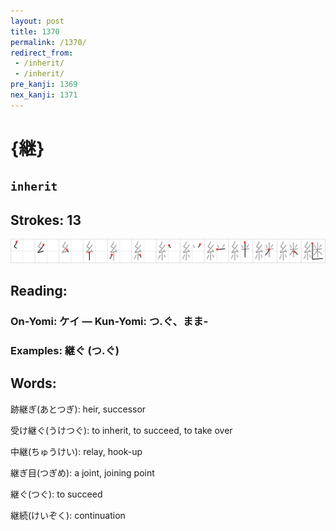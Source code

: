 ```yaml
---
layout: post
title: 1370
permalink: /1370/
redirect_from:
 - /inherit/
 - /inherit/
pre_kanji: 1369
nex_kanji: 1371
---
```


# {継}

## `inherit`

## Strokes: 13

<div class="stroke"><img src="../images/E7B699.png" /></div>

## Reading:

### On-Yomi: ケイ &mdash; Kun-Yomi: つ.ぐ、まま-

### Examples: 継ぐ (つ.ぐ)

## Words:

跡継ぎ(あとつぎ): heir, successor

受け継ぐ(うけつぐ): to inherit, to succeed, to take over

中継(ちゅうけい): relay, hook-up

継ぎ目(つぎめ): a joint, joining point

継ぐ(つぐ): to succeed

継続(けいぞく): continuation
